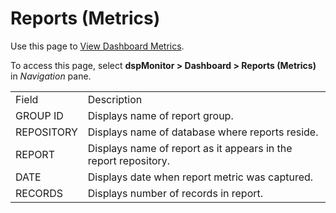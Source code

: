 # Reports (Metrics)

<div class="use">

Use this page to [View Dashboard
Metrics](../Use_Cases/View_Dashboard_Metrics.htm).

</div>

To access this page, select **dspMonitor \> Dashboard \> Reports
(Metrics)**
in *Navigation* pane.

|            |                                                                 |
| ---------- | --------------------------------------------------------------- |
| Field      | Description                                                     |
| GROUP ID   | Displays name of report group.                                  |
| REPOSITORY | Displays name of database where reports reside.                 |
| REPORT     | Displays name of report as it appears in the report repository. |
| DATE       | Displays date when report metric was captured.                  |
| RECORDS    | Displays number of records in report.                           |
